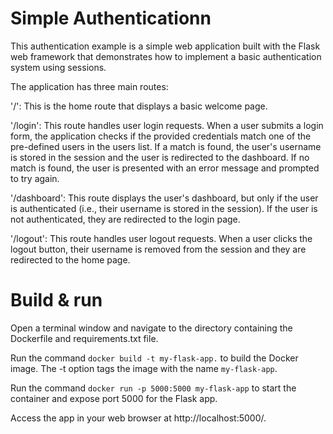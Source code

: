 # Simple Authenticationn 
This authentication example is a simple web application built with the Flask web framework that demonstrates how to implement a basic authentication system using sessions.

The application has three main routes:

'/': This is the home route that displays a basic welcome page.

'/login': This route handles user login requests. When a user submits a login form, the application checks if the provided credentials match one of the pre-defined users in the users list. If a match is found, the user's username is stored in the session and the user is redirected to the dashboard. If no match is found, the user is presented with an error message and prompted to try again.

'/dashboard': This route displays the user's dashboard, but only if the user is authenticated (i.e., their username is stored in the session). If the user is not authenticated, they are redirected to the login page.

'/logout': This route handles user logout requests. When a user clicks the logout button, their username is removed from the session and they are redirected to the home page.

# Build & run
Open a terminal window and navigate to the directory containing the Dockerfile and requirements.txt file.

Run the command `docker build -t my-flask-app.`  to build the Docker image. The -t option tags the image with the name `my-flask-app`.

Run the command `docker run -p 5000:5000 my-flask-app` to start the container and expose port 5000 for the Flask app.

Access the app in your web browser at http://localhost:5000/.
